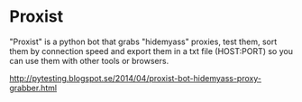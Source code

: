 Proxist
=======

"Proxist" is a python bot that grabs "hidemyass" proxies, test them, sort them by connection speed and export them in a txt file (HOST:PORT) so you can use them with other tools or browsers.

http://pytesting.blogspot.se/2014/04/proxist-bot-hidemyass-proxy-grabber.html
